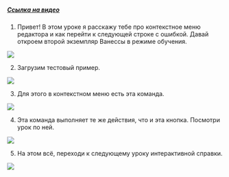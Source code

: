 ﻿##### [Ссылка на видео](https://youtu.be/RsdcUWRiK0U)

001. Привет! В этом уроке я расскажу тебе про контекстное меню редактора и как перейти к следующей строке с ошибкой. Давай откроем второй экземпляр Ванессы в режиме обучения.

![](https://vanessa-files.do.bit-erp.ru/Doc/1.2.040.1/MD/Глава13/images/000_КонтекстноеМенюРедактораПерейтиКСледующейСтрокеСОшибкой.png)

002. Загрузим тестовый пример.

![](https://vanessa-files.do.bit-erp.ru/Doc/1.2.040.1/MD/Глава13/images/004_КонтекстноеМенюРедактораПерейтиКСледующейСтрокеСОшибкой.png)

003. Для этого в контекстном меню есть эта команда.

![](https://vanessa-files.do.bit-erp.ru/Doc/1.2.040.1/MD/Глава13/images/010_КонтекстноеМенюРедактораПерейтиКСледующейСтрокеСОшибкой.png)

004. Эта команда выполняет те же действия, что и эта кнопка. Посмотри урок по ней.

![](https://vanessa-files.do.bit-erp.ru/Doc/1.2.040.1/MD/Глава13/images/018_КонтекстноеМенюРедактораПерейтиКСледующейСтрокеСОшибкой.png)

005. На этом всё, переходи к следующему уроку интерактивной справки.

![](https://vanessa-files.do.bit-erp.ru/Doc/1.2.040.1/MD/Глава13/images/021_КонтекстноеМенюРедактораПерейтиКСледующейСтрокеСОшибкой.png)
